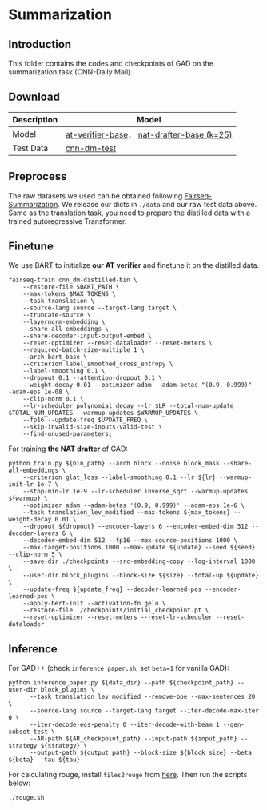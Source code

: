 # Summarization

## Introduction

This folder contains the codes and checkpoints of GAD on the summarization task (CNN-Daily Mail).

## Download

| Description | Model                                                        |
| ----------- | ------------------------------------------------------------ |
| Model       | [at-verifier-base](https://drive.google.com/file/d/1Kp8W89QjjSC7JbxgxQLkPW6jaczw18Ct/view?usp=sharing)， [nat-drafter-base (k=25)](https://drive.google.com/file/d/1JvRNV4QsoWpVs1bHiozeJb8kRnln4x1K/view?usp=sharing) |
| Test Data   | [cnn-dm-test](https://drive.google.com/drive/folders/1eZON9kb5Ga2bHN0_v24Q1BsopWVTZDFL?usp=sharing) |

## Preprocess

The raw datasets we used can be obtained following [Fairseq-Summarization](https://github.com/facebookresearch/fairseq/blob/main/examples/bart/README.summarization.md). We release our dicts in `./data` and our raw test data above. Same as the translation task, you need to prepare the distilled data with a trained autoregressive Transformer. 

## Finetune

We use BART to initialize **our AT verifier** and finetune it on the distilled data.

```
fairseq-train cnn_dm-distilled-bin \
    --restore-file $BART_PATH \
    --max-tokens $MAX_TOKENS \
    --task translation \
    --source-lang source --target-lang target \
    --truncate-source \
    --layernorm-embedding \
    --share-all-embeddings \
    --share-decoder-input-output-embed \
    --reset-optimizer --reset-dataloader --reset-meters \
    --required-batch-size-multiple 1 \
    --arch bart_base \
    --criterion label_smoothed_cross_entropy \
    --label-smoothing 0.1 \
    --dropout 0.1 --attention-dropout 0.1 \
    --weight-decay 0.01 --optimizer adam --adam-betas "(0.9, 0.999)" --adam-eps 1e-08 \
    --clip-norm 0.1 \
    --lr-scheduler polynomial_decay --lr $LR --total-num-update $TOTAL_NUM_UPDATES --warmup-updates $WARMUP_UPDATES \
    --fp16 --update-freq $UPDATE_FREQ \
    --skip-invalid-size-inputs-valid-test \
    --find-unused-parameters;
```

For training **the NAT drafter** of GAD:

```
python train.py ${bin_path} --arch block --noise block_mask --share-all-embeddings \
    --criterion glat_loss --label-smoothing 0.1 --lr ${lr} --warmup-init-lr 1e-7 \
    --stop-min-lr 1e-9 --lr-scheduler inverse_sqrt --warmup-updates ${warmup} \
    --optimizer adam --adam-betas '(0.9, 0.999)' --adam-eps 1e-6 \
    --task translation_lev_modified --max-tokens ${max_tokens} --weight-decay 0.01 \
    --dropout ${dropout} --encoder-layers 6 --encoder-embed-dim 512 --decoder-layers 6 \
    --decoder-embed-dim 512 --fp16 --max-source-positions 1000 \
    --max-target-positions 1000 --max-update ${update} --seed ${seed} --clip-norm 5 \
    --save-dir ./checkpoints --src-embedding-copy --log-interval 1000 \
    --user-dir block_plugins --block-size ${size} --total-up ${update} \
    --update-freq ${update_freq} --decoder-learned-pos --encoder-learned-pos \
    --apply-bert-init --activation-fn gelu \
    --restore-file ./checkpoints/initial_checkpoint.pt \
    --reset-optimizer --reset-meters --reset-lr-scheduler --reset-dataloader
```

## Inference

For GAD++   (check `inference_paper.sh`, set `beta=1` for vanilla GAD):

```
python inference_paper.py ${data_dir} --path ${checkpoint_path} --user-dir block_plugins \
      --task translation_lev_modified --remove-bpe --max-sentences 20 \
      --source-lang source --target-lang target --iter-decode-max-iter 0 \
      --iter-decode-eos-penalty 0 --iter-decode-with-beam 1 --gen-subset test \
      --AR-path ${AR_checkpoint_path} --input-path ${input_path} --strategy ${strategy} \
      --output-path ${output_path} --block-size ${block_size} --beta ${beta} --tau ${tau}
```

For calculating rouge, install `files2rouge` from [here](https://github.com/pltrdy/files2rouge). Then run the scripts below:

```
./rouge.sh
```

